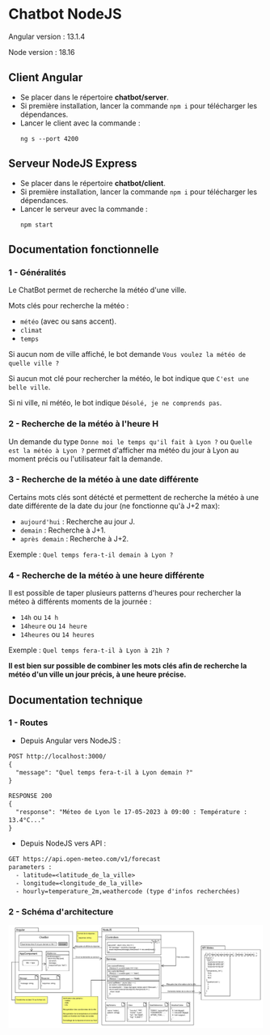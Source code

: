 # Chatbot NodeJS

Angular version : 13.1.4

Node version : 18.16

## Client Angular

- Se placer dans le répertoire **chatbot/server**.
- Si première installation, lancer la commande `npm i` pour télécharger les dépendances. 
- Lancer le client avec la commande :
  ```
  ng s --port 4200
  ```

## Serveur NodeJS Express

- Se placer dans le répertoire **chatbot/client**.
- Si première installation, lancer la commande `npm i` pour télécharger les dépendances. 
- Lancer le serveur avec la commande :
  ```
  npm start
  ```

## Documentation fonctionnelle

### 1 - Généralités

Le ChatBot permet de recherche la météo d'une ville.

Mots clés pour recherche la météo :
- `météo` (avec ou sans accent).
- `climat`
- `temps`

Si aucun nom de ville affiché, le bot demande `Vous voulez la météo de quelle ville ?`

Si aucun mot clé pour rechercher la météo, le bot indique que `C'est une belle ville`.

Si ni ville, ni météo, le bot indique `Désolé, je ne comprends pas`.

### 2 - Recherche de la météo à l'heure H

Un demande du type `Donne moi le temps qu'il fait à Lyon ?` ou `Quelle est la météo à Lyon ?` permet d'afficher ma météo du jour à Lyon au moment précis ou l'utilisateur fait la demande.

### 3 - Recherche de la météo à une date différente

Certains mots clés sont détécté et permettent de recherche la météo à une date différente de la date du jour (ne fonctionne qu'à J+2 max):
- `aujourd'hui` : Recherche au jour J.
- `demain` : Recherche à J+1.
- `après demain` : Recherche à J+2.

Exemple : `Quel temps fera-t-il demain à Lyon ?`

### 4 - Recherche de la météo à une heure différente

Il est possible de taper plusieurs patterns d'heures pour rechercher la méteo à différents moments de la journée :
- `14h` ou `14 h`
- `14heure` ou `14 heure`
- `14heures` ou `14 heures`

Exemple : `Quel temps fera-t-il à Lyon à 21h ?`

**Il est bien sur possible de combiner les mots clés afin de recherche la météo d'un ville un jour précis, à une heure précise.**

## Documentation technique

### 1 - Routes
- Depuis Angular vers NodeJS : 
```
POST http://localhost:3000/
{
  "message": "Quel temps fera-t-il à Lyon demain ?"
}
```
```
RESPONSE 200
{
  "response": "Méteo de Lyon le 17-05-2023 à 09:00 : Température : 13.4°C..."
}
```
- Depuis NodeJS vers API : 
```
GET https://api.open-meteo.com/v1/forecast
parameters :
  - latitude=<latitude_de_la_ville>
  - longitude=<longitude_de_la_ville>
  - hourly=temperature_2m,weathercode (type d'infos recherchées)
```

### 2 - Schéma d'architecture 

![Architecture ChatBot](architecture.jpg "Architecture ChatBot")